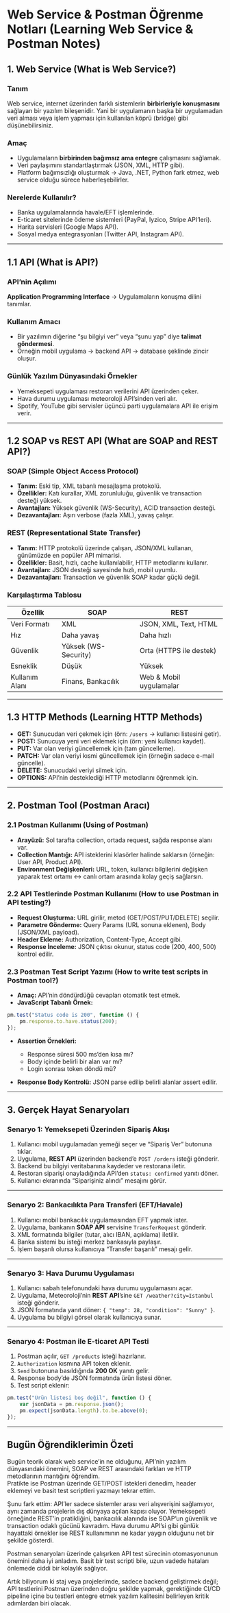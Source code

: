 # Web Service & Postman Öğrenme Notları (Learning Web Service & Postman Notes)

## 1. Web Service (What is Web Service?)

### Tanım

Web service, internet üzerinden farklı sistemlerin **birbirleriyle konuşmasını** sağlayan bir yazılım bileşenidir. Yani bir uygulamanın başka bir uygulamadan veri alması veya işlem yapması için kullanılan köprü (bridge) gibi düşünebilirsiniz.

### Amaç

* Uygulamaların **birbirinden bağımsız ama entegre** çalışmasını sağlamak.
* Veri paylaşımını standartlaştırmak (JSON, XML, HTTP gibi).
* Platform bağımsızlığı oluşturmak → Java, .NET, Python fark etmez, web service olduğu sürece haberleşebilirler.

### Nerelerde Kullanılır?

* Banka uygulamalarında havale/EFT işlemlerinde.
* E-ticaret sitelerinde ödeme sistemleri (PayPal, Iyzico, Stripe API’leri).
* Harita servisleri (Google Maps API).
* Sosyal medya entegrasyonları (Twitter API, Instagram API).

---

## 1.1 API (What is API?)

### API’nin Açılımı

**Application Programming Interface** → Uygulamaların konuşma dilini tanımlar.

### Kullanım Amacı

* Bir yazılımın diğerine “şu bilgiyi ver” veya “şunu yap” diye **talimat göndermesi**.
* Örneğin mobil uygulama → backend API → database şeklinde zincir oluşur.

### Günlük Yazılım Dünyasındaki Örnekler

* Yemeksepeti uygulaması restoran verilerini API üzerinden çeker.
* Hava durumu uygulaması meteoroloji API’sinden veri alır.
* Spotify, YouTube gibi servisler üçüncü parti uygulamalara API ile erişim verir.

---

## 1.2 SOAP vs REST API (What are SOAP and REST API?)

### SOAP (Simple Object Access Protocol)

* **Tanım:** Eski tip, XML tabanlı mesajlaşma protokolü.
* **Özellikler:** Katı kurallar, XML zorunluluğu, güvenlik ve transaction desteği yüksek.
* **Avantajları:** Yüksek güvenlik (WS-Security), ACID transaction desteği.
* **Dezavantajları:** Aşırı verbose (fazla XML), yavaş çalışır.

### REST (Representational State Transfer)

* **Tanım:** HTTP protokolü üzerinde çalışan, JSON/XML kullanan, günümüzde en popüler API mimarisi.
* **Özellikler:** Basit, hızlı, cache kullanılabilir, HTTP metodlarını kullanır.
* **Avantajları:** JSON desteği sayesinde hızlı, mobil uyumlu.
* **Dezavantajları:** Transaction ve güvenlik SOAP kadar güçlü değil.

### Karşılaştırma Tablosu

| Özellik        | SOAP                 | REST                    |
| -------------- | -------------------- | ----------------------- |
| Veri Formatı   | XML                  | JSON, XML, Text, HTML   |
| Hız            | Daha yavaş           | Daha hızlı              |
| Güvenlik       | Yüksek (WS-Security) | Orta (HTTPS ile destek) |
| Esneklik       | Düşük                | Yüksek                  |
| Kullanım Alanı | Finans, Bankacılık   | Web & Mobil uygulamalar |

---

## 1.3 HTTP Methods (Learning HTTP Methods)

* **GET:** Sunucudan veri çekmek için (örn: `/users` → kullanıcı listesini getir).
* **POST:** Sunucuya yeni veri eklemek için (örn: yeni kullanıcı kaydet).
* **PUT:** Var olan veriyi güncellemek için (tam güncelleme).
* **PATCH:** Var olan veriyi kısmi güncellemek için (örneğin sadece e-mail güncelle).
* **DELETE:** Sunucudaki veriyi silmek için.
* **OPTIONS:** API’nin desteklediği HTTP metodlarını öğrenmek için.

---

## 2. Postman Tool (Postman Aracı)

### 2.1 Postman Kullanımı (Using of Postman)

* **Arayüzü:** Sol tarafta collection, ortada request, sağda response alanı var.
* **Collection Mantığı:** API isteklerini klasörler halinde saklarsın (örneğin: User API, Product API).
* **Environment Değişkenleri:** URL, token, kullanıcı bilgilerini değişken yaparak test ortamı ↔ canlı ortam arasında kolay geçiş sağlarsın.

### 2.2 API Testlerinde Postman Kullanımı (How to use Postman in API testing?)

* **Request Oluşturma:** URL girilir, metod (GET/POST/PUT/DELETE) seçilir.
* **Parametre Gönderme:** Query Params (URL sonuna eklenen), Body (JSON/XML payload).
* **Header Ekleme:** Authorization, Content-Type, Accept gibi.
* **Response İnceleme:** JSON çıktısı okunur, status code (200, 400, 500) kontrol edilir.

### 2.3 Postman Test Script Yazımı (How to write test scripts in Postman tool?)

* **Amaç:** API’nin döndürdüğü cevapları otomatik test etmek.
* **JavaScript Tabanlı Örnek:**

```javascript
pm.test("Status code is 200", function () {
    pm.response.to.have.status(200);
});
```

* **Assertion Örnekleri:**

  * Response süresi 500 ms’den kısa mı?
  * Body içinde belirli bir alan var mı?
  * Login sonrası token döndü mü?
* **Response Body Kontrolü:** JSON parse edilip belirli alanlar assert edilir.

---

## 3. Gerçek Hayat Senaryoları

### Senaryo 1: Yemeksepeti Üzerinden Sipariş Akışı

1. Kullanıcı mobil uygulamadan yemeği seçer ve “Sipariş Ver” butonuna tıklar.
2. Uygulama, **REST API** üzerinden backend’e `POST /orders` isteği gönderir.
3. Backend bu bilgiyi veritabanına kaydeder ve restorana iletir.
4. Restoran siparişi onayladığında API’den `status: confirmed` yanıtı döner.
5. Kullanıcı ekranında “Siparişiniz alındı” mesajını görür.

---

### Senaryo 2: Bankacılıkta Para Transferi (EFT/Havale)

1. Kullanıcı mobil bankacılık uygulamasından EFT yapmak ister.
2. Uygulama, bankanın **SOAP API** servisine `TransferRequest` gönderir.
3. XML formatında bilgiler (tutar, alıcı IBAN, açıklama) iletilir.
4. Banka sistemi bu isteği merkez bankasıyla paylaşır.
5. İşlem başarılı olursa kullanıcıya “Transfer başarılı” mesajı gelir.

---

### Senaryo 3: Hava Durumu Uygulaması

1. Kullanıcı sabah telefonundaki hava durumu uygulamasını açar.
2. Uygulama, Meteoroloji’nin **REST API**’sine `GET /weather?city=Istanbul` isteği gönderir.
3. JSON formatında yanıt döner: `{ "temp": 28, "condition": "Sunny" }`.
4. Uygulama bu bilgiyi görsel olarak kullanıcıya sunar.

---

### Senaryo 4: Postman ile E-ticaret API Testi

1. Postman açılır, `GET /products` isteği hazırlanır.
2. `Authorization` kısmına API token eklenir.
3. `Send` butonuna basıldığında **200 OK** yanıtı gelir.
4. Response body’de JSON formatında ürün listesi döner.
5. Test script eklenir:

```javascript
pm.test("Ürün listesi boş değil", function () {
    var jsonData = pm.response.json();
    pm.expect(jsonData.length).to.be.above(0);
});
```

---

## Bugün Öğrendiklerimin Özeti

Bugün teorik olarak web service’in ne olduğunu, API’nin yazılım dünyasındaki önemini, SOAP ve REST arasındaki farkları ve HTTP metodlarının mantığını öğrendim.  
Pratikte ise Postman üzerinde GET/POST istekleri denedim, header eklemeyi ve basit test scriptleri yazmayı tekrar ettim.  

Şunu fark ettim: API’ler sadece sistemler arası veri alışverişini sağlamıyor, aynı zamanda projelerin dış dünyaya açılan kapısı oluyor. Yemeksepeti örneğinde REST’in pratikliğini, bankacılık alanında ise SOAP’un güvenlik ve transaction odaklı gücünü kavradım. Hava durumu API’si gibi günlük hayattaki örnekler ise REST kullanımının ne kadar yaygın olduğunu net bir şekilde gösterdi.  

Postman senaryoları üzerinde çalışırken API test sürecinin otomasyonunun önemini daha iyi anladım. Basit bir test scripti bile, uzun vadede hataları önlemede ciddi bir kolaylık sağlıyor.  

Artık biliyorum ki staj veya projelerimde, sadece backend geliştirmek değil; API testlerini Postman üzerinden doğru şekilde yapmak, gerektiğinde CI/CD pipeline içine bu testleri entegre etmek yazılım kalitesini belirleyen kritik adımlardan biri olacak.  

